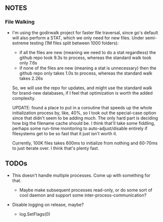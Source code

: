 ## NOTES

### File Walking

- I'm using the godirwalk project for faster file traversal, since go's default will also perform a STAT, which we only need for new files. Under semi-extreme testing (1M files split between 1000 folders):
	- if all the files are new (meaning we need to do a stat regardless) the github repo took 9.3s to process, whereas the standard walk took only 7.6s
	- if none of the files are new (meaning a stat is unnecessary) then the github repo only takes 1.0s to process, whereas the standard walk takes 2.26s

	So, we will use the repo for updates, and might use the standard walk for brand-new databases, if I feel that optimization is worth the added complexity.

	UPDATE: found a place to put in a coroutine that speeds up the whole initialization process by, like, 40%, so I took out the special-case option since that didn't seem to be adding much. The only hard part is deciding how big the filename cache should be. I think that'll take some fiddling, perhaps some run-time monitoring to auto-adjust/disable entirely if filesystems get to be so fast that it just isn't worth it.

	Currently, 100K files takes 600ms to initialize from nothing and 60-70ms to just iterate over. I think that's plenty fast.


## TODOs

- This doesn't handle multiple processes. Come up with something for that.
	- Maybe make subsequent processes read-only, or do some sort of cool daemon and support some inter-process-communication?

- Disable logging on release, maybe?
	- log.SetFlags(0)
